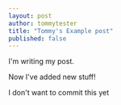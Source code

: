 ```yaml
---
layout: post
author: tommytester
title: "Tommy's Example post"
published: false
---
```


I'm writing my post.


Now I've added new stuff!

I don't want to commit this yet